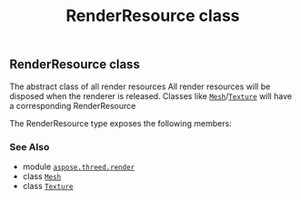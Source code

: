 ﻿---
title: RenderResource class
second_title: Aspose.3D for Python via .NET API References
description: 
type: docs
weight: 290
url: /aspose.threed.render/renderresource/
is_root: false
---

## RenderResource class

The abstract class of all render resources
All render resources will be disposed when the renderer is released.
Classes like [`Mesh`](/3d/python-net/aspose.threed.entities/mesh)/[`Texture`](/3d/python-net/aspose.threed.shading/texture) will have a corresponding RenderResource



The RenderResource type exposes the following members:


### See Also
* module [`aspose.threed.render`](..)
* class [`Mesh`](/3d/python-net/aspose.threed.entities/mesh)
* class [`Texture`](/3d/python-net/aspose.threed.shading/texture)
